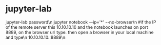 # jupyter-lab

jupyter-lab password\n
jupyter notebook --ip='*' --no-browser\n
#if the IP of the remote server this 10.10.10.10 and the notebook launches on port 8889, on the browser url type. then open a browser in your local machine and type\n
10.10.10.10.:8889\n
